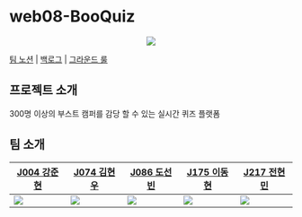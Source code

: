 # web08-BooQuiz

<p align="center">
  <img src="https://github.com/user-attachments/assets/a3550464-e324-4933-85cb-f181ee62b3d5">
</p>

[팀 노션](https://www.notion.so/127f1897cdf5809c8a44d54384683bc6?pvs=21) | [백로그](https://github.com/orgs/boostcampwm-2024/projects/11) | [그라운드 룰](https://github.com/boostcampwm-2024/web08-BooQuiz/wiki/%EA%B7%B8%EB%9D%BC%EC%9A%B4%EB%93%9C-%EB%A3%B0) 

## 프로젝트 소개

300명 이상의 부스트 캠퍼를 감당 할 수 있는 실시간 퀴즈 플랫폼

## 팀 소개

| [J004 강준현](https://github.com/JunhyunKang) | [J074 김현우](https://github.com/krokerdile) | [J086 도선빈](https://github.com/typingmistake) | [J175 이동현](https://github.com/codemario318) | [J217 전현민](https://github.com/joyjhm) |
| --- | --- | --- | --- | --- |
|![](https://avatars.githubusercontent.com/u/72436328?v=4)|![](https://avatars.githubusercontent.com/u/39644976?v=4)|![](https://avatars.githubusercontent.com/u/102957984?v=4)|![](https://avatars.githubusercontent.com/u/130330767?v=4)|![](https://avatars.githubusercontent.com/u/77275989?v=4)|
